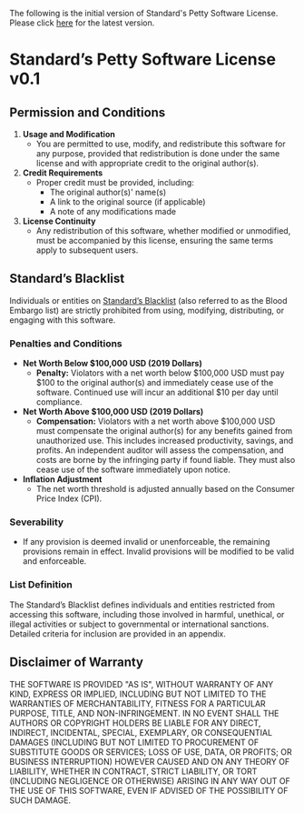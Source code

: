 The following is the initial version of Standard's Petty Software License. Please click [here](./petty/rolling/LICENSE.md) for the latest version.


# Standard’s Petty Software License v0.1

## Permission and Conditions

1. **Usage and Modification**
    - You are permitted to use, modify, and redistribute this software for any purpose, provided that redistribution is done under the same license and with appropriate credit to the original author(s).
2. **Credit Requirements**
    - Proper credit must be provided, including:
        - The original author(s)' name(s)
        - A link to the original source (if applicable)
        - A note of any modifications made
3. **License Continuity**
    - Any redistribution of this software, whether modified or unmodified, must be accompanied by this license, ensuring the same terms apply to subsequent users.

## Standard’s Blacklist

Individuals or entities on [Standard’s Blacklist](./STANDARDSBLACKLIST.md) (also referred to as the Blood Embargo list) are strictly prohibited from using, modifying, distributing, or engaging with this software.

### Penalties and Conditions

- **Net Worth Below $100,000 USD (2019 Dollars)**
    - **Penalty:** Violators with a net worth below $100,000 USD must pay $100 to the original author(s) and immediately cease use of the software. Continued use will incur an additional $10 per day until compliance.
- **Net Worth Above $100,000 USD (2019 Dollars)**
    - **Compensation:** Violators with a net worth above $100,000 USD must compensate the original author(s) for any benefits gained from unauthorized use. This includes increased productivity, savings, and profits. An independent auditor will assess the compensation, and costs are borne by the infringing party if found liable. They must also cease use of the software immediately upon notice.
- **Inflation Adjustment**
    - The net worth threshold is adjusted annually based on the Consumer Price Index (CPI).

### Severability

- If any provision is deemed invalid or unenforceable, the remaining provisions remain in effect. Invalid provisions will be modified to be valid and enforceable.

### List Definition

The Standard’s Blacklist defines individuals and entities restricted from accessing this software, including those involved in harmful, unethical, or illegal activities or subject to governmental or international sanctions. Detailed criteria for inclusion are provided in an appendix.

## Disclaimer of Warranty

THE SOFTWARE IS PROVIDED "AS IS", WITHOUT WARRANTY OF ANY KIND, EXPRESS OR IMPLIED, INCLUDING BUT NOT LIMITED TO THE WARRANTIES OF MERCHANTABILITY, FITNESS FOR A PARTICULAR PURPOSE, TITLE, AND NON-INFRINGEMENT. IN NO EVENT SHALL THE AUTHORS OR COPYRIGHT HOLDERS BE LIABLE FOR ANY DIRECT, INDIRECT, INCIDENTAL, SPECIAL, EXEMPLARY, OR CONSEQUENTIAL DAMAGES (INCLUDING BUT NOT LIMITED TO PROCUREMENT OF SUBSTITUTE GOODS OR SERVICES; LOSS OF USE, DATA, OR PROFITS; OR BUSINESS INTERRUPTION) HOWEVER CAUSED AND ON ANY THEORY OF LIABILITY, WHETHER IN CONTRACT, STRICT LIABILITY, OR TORT (INCLUDING NEGLIGENCE OR OTHERWISE) ARISING IN ANY WAY OUT OF THE USE OF THIS SOFTWARE, EVEN IF ADVISED OF THE POSSIBILITY OF SUCH DAMAGE.
